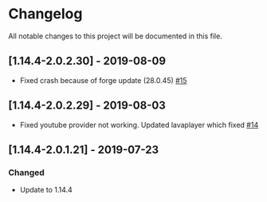 # Changelog
All notable changes to this project will be documented in this file.

## [1.14.4-2.0.2.30] - 2019-08-09
- Fixed crash because of forge update (28.0.45) [#15](https://github.com/MC-U-Team/Music-Player/issues/15)

## [1.14.4-2.0.2.29] - 2019-08-03
- Fixed youtube provider not working. Updated lavaplayer which fixed [#14](https://github.com/MC-U-Team/Music-Player/issues/14)

## [1.14.4-2.0.1.21] - 2019-07-23
### Changed
- Update to 1.14.4
